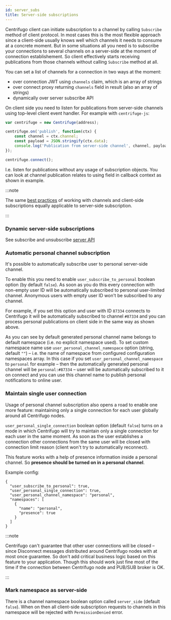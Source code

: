 ```yaml
---
id: server_subs
title: Server-side subscriptions
---
```


Centrifugo client can initiate subscription to a channel by calling `Subscribe` method of client protocol. In most cases this is the most flexible approach since a client-side usually knows well which channels it needs to consume at a concrete moment. But in some situations all you need is to subscribe your connections to several channels on a server-side at the moment of connection establishement. So client effectively starts receiving publications from those channels without calling `Subscribe` method at all.

You can set a list of channels for a connection in two ways at the moment:

* over connection JWT using `channels` claim, which is an array of strings
* over connect proxy returning `channels` field in result (also an array of strings)
* dynamically over server subscribe API

On client side you need to listen for publications from server-side channels using top-level client event handler. For example with `centrifuge-js`:

```javascript
var centrifuge = new Centrifuge(address);

centrifuge.on('publish', function(ctx) {
    const channel = ctx.channel;
    const payload = JSON.stringify(ctx.data);
    console.log('Publication from server-side channel', channel, payload);
});

centrifuge.connect();
```

I.e. listen for publications without any usage of subscription objects. You can look at channel publication relates to using field in callback context as shown in example.

:::note

The same [best practices](../faq/index.md#what-about-best-practices-with-amount-of-channels) of working with channels and client-side subscriptions equally applicable to server-side subscription. 

:::

### Dynamic server-side subscriptions

See subscribe and unsubscribe [server API](server_api.md)

### Automatic personal channel subscription

It's possible to automatically subscribe user to personal server-side channel.

To enable this you need to enable `user_subscribe_to_personal` boolean option (by default `false`). As soon as you do this every connection with non-empty user ID will be automatically subscribed to personal user-limited channel. Anonymous users with empty user ID won't be subscribed to any channel.

For example, if you set this option and user with ID `87334` connects to Centrifugo it will be automatically subscribed to channel `#87334` and you can process personal publications on client side in the same way as shown above.

As you can see by default generated personal channel name belongs to default namespace (i.e. no explicit namespace used). To set custom namespace name use `user_personal_channel_namespace` option (string, default `""`) – i.e. the name of namespace from configured configuration namespaces array. In this case if you set `user_personal_channel_namespace` to `personal` for example – then the automatically generated personal channel will be `personal:#87334` – user will be automatically subscribed to it on connect and you can use this channel name to publish personal notifications to online user.

### Maintain single user connection

Usage of personal channel subscription also opens a road to enable one more feature: maintaining only a single connection for each user globally around all Centrifugo nodes.

`user_personal_single_connection` boolean option (default `false`) turns on a mode in which Centrifugo will try to maintain only a single connection for each user in the same moment. As soon as the user establishes a connection other connections from the same user will be closed with connection limit reason (client won't try to automatically reconnect).

This feature works with a help of presence information inside a personal channel. So **presence should be turned on in a personal channel**.

Example config:

```
{
  "user_subscribe_to_personal": true,
  "user_personal_single_connection": true,
  "user_personal_channel_namespace": "personal",
  "namespaces": [
    {
      "name": "personal",
      "presence": true
    }
  ]
}
```

:::note

Centrifugo can't guarantee that other user connections will be closed – since Disconnect messages distributed around Centrifugo nodes with at most once guarantee. So don't add critical business logic based on this feature to your application. Though this should work just fine most of the time if the connection between Centrifugo node and PUB/SUB broker is OK.

:::

### Mark namespace as server-side

There is a channel namespace boolean option called `server_side` (default `false`). When on then all client-side subscription requests to channels in this namespace will be rejected with `PermissionDenied` error.
